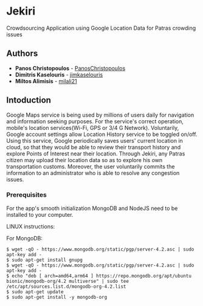 # Jekiri
Crowdsourcing Application using Google Location Data for Patras crowding issues

## Authors

* **Panos Christopoulos** - [PanosChristopoulos](https://github.com/PanosChristopoulos)
* **Dimitris Kaselouris** - [jimkaselouris](https://github.com/jimkaselouris)
* **Miltos Alimisis** - [milali21](https://github.com/milali21)

## Intoduction
Google Maps service is being used by millions of users daily for navigation and information seeking purposes. For the service's correct operation, mobile's location services(Wi-Fi, GPS or 3/4 G Network). Voluntarily, Google account settings allow Location History service to be toggled on/off. Using this service, Google periodically saves users' current location in cloud, so that they would be able to review their transport history and explore Points of Interest near their location. Through Jekiri, any Patras citizen may upload their location data so as to explore his own transportation customs. Moreover, the user voluntarily commits the information to an administrator who is able to resolve any congestion issues.

### Prerequisites

For the app's smooth initialization MongoDB and NodeJS need to be installed to your computer.

LINUX instructions:

For MongoDB:
```console
$ wget -qO - https://www.mongodb.org/static/pgp/server-4.2.asc | sudo apt-key add -
$ sudo apt-get install gnupg
$ wget -qO - https://www.mongodb.org/static/pgp/server-4.2.asc | sudo apt-key add -
$ echo "deb [ arch=amd64,arm64 ] https://repo.mongodb.org/apt/ubuntu bionic/mongodb-org/4.2 multiverse" | sudo tee /etc/apt/sources.list.d/mongodb-org-4.2.list
$ sudo apt-get update
$ sudo apt-get install -y mongodb-org
```

